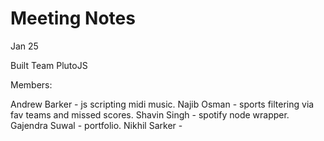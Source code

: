 # Meeting Notes
Jan 25

Built Team PlutoJS

Members:

Andrew Barker - js scripting midi music.
Najib Osman - sports filtering via fav teams and missed scores.
Shavin Singh - spotify node wrapper.
Gajendra Suwal - portfolio.
Nikhil Sarker - 





